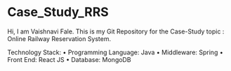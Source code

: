 # Case_Study_RRS
Hi, I am Vaishnavi Fale. This is my Git Repository for the Case-Study topic : Online Railway Reservation System.

Technology Stack: 
•	Programming Language: Java
•	Middleware: Spring
•	Front End: React JS
•	Database: MongoDB
